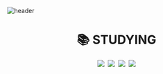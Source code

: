 ![header](https://capsule-render.vercel.app/api?type=waving&color=timeGradient&height=250&section=header&text=my%20github&fontSize=90)

<div align=center><h1>📚 STUDYING</h1></div>

<div align=center> 

<img src="https://img.shields.io/badge/java-007396?style=for-the-badge&logo=java&logoColor=white">&nbsp;
<img src="https://img.shields.io/badge/Go-00ADD8?style=for-the-badge&logo=Go&logoColor=white">&nbsp;
<img src="https://img.shields.io/badge/python-3776AB?style=for-the-badge&logo=python&logoColor=white">&nbsp;
<img src="https://img.shields.io/badge/amazonaws-232F3E?style=for-the-badge&logo=amazonaws&logoColor=white">

  </div>
